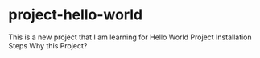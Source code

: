 # project-hello-world
This is a new project that I am learning for Hello World Project
Installation Steps
Why this Project?
